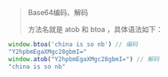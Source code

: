 > Base64编码、解码
> 
> 方法名就是 atob 和 btoa ，具体语法如下：
```javascript
window.btoa('china is so nb') // 编码
"Y2hpbmEgaXMgc28gbmI="
window.atob("Y2hpbmEgaXMgc28gbmI=") // 解码
"china is so nb"
```